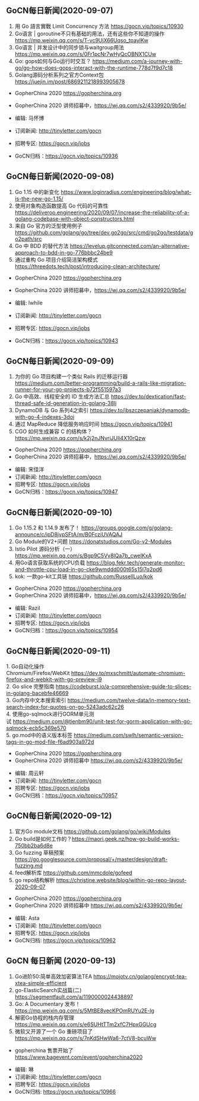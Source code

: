## GoCN每日新闻(2020-09-07)

1. 用 Go 語言實戰 Limit Concurrency 方法 https://gocn.vip/topics/10930
2. Go语言 | goroutine不只有基础的用法，还有这些你不知道的操作 https://mp.weixin.qq.com/s/T-vc9UjX66Uqso_tpayIKw
3. Go语言 | 并发设计中的同步锁与waitgroup用法 https://mp.weixin.qq.com/s/0Fr1pcNr7wHyQcOBNX1CUw
4. Go: gops如何与Go运行时交互？ https://medium.com/a-journey-with-go/go-how-does-gops-interact-with-the-runtime-778d7f9d7c18
5. Golang源码分析系列之官方Context包 https://juejin.im/post/6869211218993905678

* GopherChina 2020 https://gopherchina.org
* GopherChina 2020 讲师招募中，https://wj.qq.com/s2/4339920/9b5e/

* 编辑: 马怀博
* 订阅新闻: http://tinyletter.com/gocn 
* 招聘专区: https://gocn.vip/jobs
* GoCN归档：https://gocn.vip/topics/10936

## GoCN每日新闻(2020-09-08)

1. Go 1.15 中的新变化 https://www.loginradius.com/engineering/blog/what-is-the-new-go-1.15/
2. 使用对象构造函数提高 Go 代码的可靠性 https://deliveroo.engineering/2020/09/07/increase-the-reliability-of-a-golang-codebase-with-object-constructors.html
3. 来自 Go 官方的泛型使用例子 https://github.com/golang/go/tree/dev.go2go/src/cmd/go2go/testdata/go2path/src 
4. Go 中 BDD 的替代方法 https://levelup.gitconnected.com/an-alternative-approach-to-bdd-in-go-776bbbc24be9
5. 通过重构 Go 项目介绍简洁架构模式 https://threedots.tech/post/introducing-clean-architecture/

* GopherChina 2020 https://gopherchina.org
* GopherChina 2020 讲师招募中，https://wj.qq.com/s2/4339920/9b5e/

* 编辑: lwhile
* 订阅新闻: http://tinyletter.com/gocn 
* 招聘专区: https://gocn.vip/jobs
* GoCN归档：https://gocn.vip/topics/10943

## GoCN每日新闻(2020-09-09)

1. 为你的 Go 项目构建一个类似 Rails 的迁移运行器 https://medium.com/better-programming/build-a-rails-like-migration-runner-for-your-go-projects-b72f551597a3
2. Go 中高效、线程安全的 ID 生成方法汇总 https://dev.to/dextication/fast-thread-safe-id-generation-in-golang-38li
3. DynamoDB 与 Go 系列4之索引 https://dev.to/jbszczepaniak/dynamodb-with-go-4-indexes-3doi
4. 通过 MapReduce 降低服务响应时间 https://gocn.vip/topics/10941
5. CGO 如何生成兼容 C 的结构体？ https://mp.weixin.qq.com/s/k2j2nJNvriJUIi4X10rQzw

* GopherChina 2020 https://gopherchina.org
* GopherChina 2020 讲师招募中，https://wj.qq.com/s2/4339920/9b5e/

- 编辑: 宋佳洋
- 订阅新闻: http://tinyletter.com/gocn
- 招聘专区: https://gocn.vip/jobs
- GoCN归档：https://gocn.vip/topics/10947


## GoCN每日新闻(2020-09-10)

1. Go 1.15.2 和 1.14.9 发布了！ https://groups.google.com/g/golang-announce/c/ipD8jvpSFtA/m/B0FcziUVAQAJ
2. Go Module的V2+问题 https://donatstudios.com/Go-v2-Modules
3. Istio Pilot 源码分析（一） https://mp.weixin.qq.com/s/Bgp9C5Vy8lQa7b_cweIKxA
4. 用Go语言获取系统的CPU负载 https://blog.fekr.tech/generate-monitor-and-throttle-cpu-load-in-go-cke9wmddd000t65s15l7q2pd6
5. kok: 一款go-kit工具链   https://github.com/RussellLuo/kok

* GopherChina 2020 https://gopherchina.org
* GopherChina 2020 讲师招募中，https://wj.qq.com/s2/4339920/9b5e/

- 编辑: Razil
- 订阅新闻: http://tinyletter.com/gocn
- 招聘专区: https://gocn.vip/jobs
- GoCN归档：https://gocn.vip/topics/10954

## GoCN每日新闻(2020-09-11)

1. Go自动化操作Chromium/Firefox/WebKit https://dev.to/mxschmitt/automate-chromium-firefox-and-webkit-with-go-preview-j9  
2. Go slice 完整指南 https://codeburst.io/a-comprehensive-guide-to-slices-in-golang-bacebfe46669  
3. Go内存中文本搜索索引 https://medium.com/twelve-data/in-memory-text-search-index-for-quotes-on-go-5243adc62c26  
4. 使用go-sqlmock进行GORM单元测试 https://medium.com/@tienbm90/unit-test-for-gorm-application-with-go-sqlmock-ecb5c369e570  
5. go.mod中的语义版本标签 https://medium.com/swlh/semantic-version-tags-in-go-mod-file-f6ad903a972d  

* GopherChina 2020 https://gopherchina.org  
* GopherChina 2020 讲师招募中 https://wj.qq.com/s2/4339920/9b5e/  

- 编辑: 周云轩  
- 订阅新闻: http://tinyletter.com/gocn  
- 招聘专区: https://gocn.vip/jobs  
- GoCN归档：https://gocn.vip/topics/10957  

## GoCN每日新闻(2020-09-12)

1. 官方Go module文档 https://github.com/golang/go/wiki/Modules
2. Go build是如何工作的？https://maori.geek.nz/how-go-build-works-750bb2ba6d8e
3. Go fuzzing 草稿预案  https://go.googlesource.com/proposal/+/master/design/draft-fuzzing.md
4. feed解析库 https://github.com/mmcdole/gofeed
5. go repo结构解析 https://christine.website/blog/within-go-repo-layout-2020-09-07

* GopherChina 2020 https://gopherchina.org  
* GopherChina 2020 讲师招募中 https://wj.qq.com/s2/4339920/9b5e/  

- 编辑: Asta
- 订阅新闻: http://tinyletter.com/gocn  
- 招聘专区: https://gocn.vip/jobs
- GoCN归档: https://gocn.vip/topics/10962

## GoCN 每日新闻 (2020-09-13)

1. Go进阶50:简单高效加密算法TEA https://mojotv.cn/golang/encrypt-tea-xtea-simple-efficient
2. go-ElasticSearch实战篇(二) https://segmentfault.com/a/1190000024438897
3. Go: A Documentary 发布！ https://mp.weixin.qq.com/s/5MtBE8vecKPOmRUYu2E-lg
4. 解密Go协程的栈内存管理 https://mp.weixin.qq.com/s/e6SUHtTTm2xfC7HpxGGUcg
5. 微软又开源了一个 Go 重磅项目了 https://mp.weixin.qq.com/s/7nKdSHwWa6-7ctV8-bcuWw

* gopherchina 售票开始了 https://www.bagevent.com/event/gopherchina2020

- 编辑: 琳 
- 订阅新闻: http://tinyletter.com/gocn
- 招聘专区: https://gocn.vip/jobs
- GoCN归档: https://gocn.vip/topics/10966

